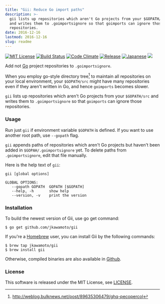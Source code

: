```yaml
---
title: "Gii: Reduce Go import paths"
description: >-
  gii lists up repositories which aren't Go projects from your $GOPATH/src
  and writes them to .goimportsignore so that goimports can ignore those
  repositories.
date: 2016-12-16
lastmod: 2016-12-16
slug: readme
---
```


[![MIT License](https://img.shields.io/badge/license-MIT-blue.svg?style=flat)](info/licenses/)
[![Build Status](https://travis-ci.org/jkawamoto/gii.svg?branch=master)](https://travis-ci.org/jkawamoto/gii)
[![Code Climate](https://codeclimate.com/github/jkawamoto/gii/badges/gpa.svg)](https://codeclimate.com/github/jkawamoto/gii)
[![Release](https://img.shields.io/badge/release-0.1.2-lightgrey.svg)](https://github.com/jkawamoto/gii/releases/tag/v0.1.2)
[![Japanese](https://img.shields.io/badge/qiita-%E6%97%A5%E6%9C%AC%E8%AA%9E-brightgreen.svg)](http://qiita.com/jkawamoto/items/e9d135e974a44dade715)
<a href="#" data-remodal-target="wallet"><img src="https://img.shields.io/badge/donate-bitcoin-yellow.svg"/></a>

Add not [Go](https://golang.org/) project repositories to `.goimportsignore`.

When you employ go-style directory tree[^1] to maintain all repositories on your
local environment, your `$GOPATH/src` might have many repositories even if they
aren't written in Go, and hence `goimports` becomes slower.

`gii` lists up repositories which aren't Go projects from your `$GOPATH/src`
and writes them to `.goimportsignore` so that `goimports` can ignore those
repositories.

[^1]: http://weblog.bulknews.net/post/89635306479/ghq-pecopercol


### Usage
Run just `gii` if environment variable `$GOPATH` is defined.
If you want to use another root path, use `--gopath` flag.

`gii` appends paths of repositories which aren't Go projects
but haven't been added in `$GOPAH/.goimportsignore` yet.
To delete paths from `.goimportsignore`, edit that file manually.

Here is the help text of `gii`:
~~~shell
gii [global options]

GLOBAL OPTIONS:
   --gopath GOPATH  GOPATH [$GOPATH]
   --help, -h       show help
   --version, -v    print the version
~~~


### Installation
To build the newest version of Gii, use go get command:

```shell
$ go get github.com/jkawamoto/gii
```

If you're a [Homebrew](http://brew.sh/) user,
you can install Gii by the following commands:

```shell
$ brew tap jkawamoto/gii
$ brew install gii
```

Otherwise, compiled binaries are also available in
[Github](https://github.com/jkawamoto/gii/releases).


### License
This software is released under the MIT License, see [LICENSE](info/licenses/).
